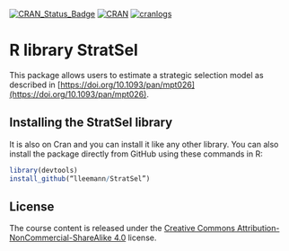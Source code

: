[![CRAN_Status_Badge](http://www.r-pkg.org/badges/version/StratSel)](https://cran.r-project.org/package=StratSel)
[![CRAN](http://www.r-pkg.org/badges/version-last-release/StratSel)](http://cran.r-project.org/package=StratSel)
[![cranlogs](https://cranlogs.r-pkg.org/badges/grand-total/StratSel)](http://cran.rstudio.com/web/packages/StratSel/index.html)

# R library StratSel

This package allows users to estimate a strategic selection model as described in [https://doi.org/10.1093/pan/mpt026](https://doi.org/10.1093/pan/mpt026).

## Installing the StratSel library

It is also on Cran and you can install it like any other library. You can also install the package directly from GitHub using these commands in R:

```r
library(devtools)
install_github(“lleemann/StratSel”)
```
## License
The course content is released under the [Creative Commons Attribution-NonCommercial-ShareAlike 4.0](http://creativecommons.org/licenses/by-nc-sa/4.0/) license.
